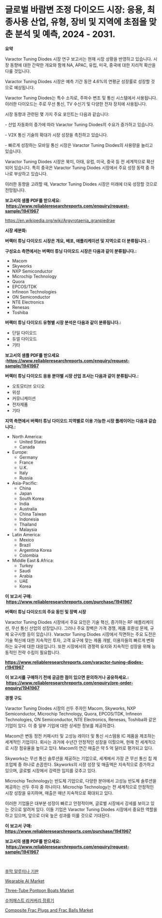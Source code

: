 <p><h1>글로벌 바람변 조정 다이오드 시장: 응용, 최종사용 산업, 유형, 장비 및 지역에 초점을 맞춘 분석 및 예측, 2024 - 2031.</h1></p><p><strong>요약</strong></p>
<p><p>Varactor Tuning Diodes 시장 연구 보고서는 현재 시장 상황을 반영하고 있습니다. 시장 동향에 대한 간략한 개요와 함께 NA, APAC, 유럽, 미국, 중국에 대한 지리적 확산을 다룰 것입니다.</p><p>Varactor Tuning Diodes 시장은 예측 기간 동안 4.6%의 연평균 성장률로 성장할 것으로 예상됩니다.</p><p>Varactor Tuning Diodes는 특수 소자로, 주파수 변조 및 통신 시스템에서 사용됩니다. 이러한 다이오드는 주로 무선 통신, TV 수신기 및 다양한 전자 장치에 사용됩니다.</p><p>시장 동향과 관련된 몇 가지 주요 포인트는 다음과 같습니다:</p><p>- 산업 자동화의 증가에 따라 Varactor Tuning Diodes의 수요가 증가하고 있습니다.</p><p>- V2X 통신 기술의 확대가 시장 성장을 촉진하고 있습니다.</p><p>- 빠르게 성장하는 모바일 통신 시장은 Varactor Tuning Diodes의 사용량을 늘리고 있습니다.</p><p>Varactor Tuning Diodes 시장은 북미, 아태, 유럽, 미국, 중국 등 전 세계적으로 확산되어 있습니다. 특히 중국은 Varactor Tuning Diodes 시장에서 주요 성장 동력 중 하나로 부상하고 있습니다.</p><p>이러한 동향을 고려할 때, Varactor Tuning Diodes 시장은 미래에 더욱 성장할 것으로 전망됩니다.</p></p>
<p><strong>보고서의 샘플 PDF를 받으세요: &nbsp;<a href="https://www.reliableresearchreports.com/enquiry/request-sample/1941967">https://www.reliableresearchreports.com/enquiry/request-sample/1941967</a></strong></p>
<p><a href="https://en.wikipedia.org/wiki/Argyrotaenia_granpiedrae">https://en.wikipedia.org/wiki/Argyrotaenia_granpiedrae</a></p>
<p><strong>시장 세분화:</strong></p>
<p><strong> 버랙터 튜닝 다이오드 시장은 개요, 배포, 애플리케이션 및 지역으로 더 분류됩니다. :</strong></p>
<p><strong>구성요소 측면에서는 버랙터 튜닝 다이오드 시장은 다음과 같이 분류됩니다.:</strong></p>
<p><ul><li>Macom</li><li>Skyworks</li><li>NXP Semiconductor</li><li>Microchip Technology</li><li>Quora</li><li>EPCOS/TDK</li><li>Infineon Technologies</li><li>ON Semiconductor</li><li>NTE Electronics</li><li>Renesas</li><li>Toshiba</li></ul></p>
<p><strong> 버랙터 튜닝 다이오드 유형별 시장 분석은 다음과 같이 분류됩니다.:</strong></p>
<p><ul><li>단일 다이오드</li><li>듀얼 다이오드</li><li>기타</li></ul></p>
<p><strong>보고서의 샘플 PDF를 받으세요 :<a href="https://www.reliableresearchreports.com/enquiry/request-sample/1941967">https://www.reliableresearchreports.com/enquiry/request-sample/1941967</a></strong></p>
<p><strong> 버랙터 튜닝 다이오드 응용 분야별 시장 산업 조사는 다음과 같이 분류됩니다.:</strong></p>
<p><ul><li>오토모티브 오디오</li><li>위성</li><li>커뮤니케이션</li><li>전자제품</li><li>기타</li></ul></p>
<p><strong>지역 측면에서 버랙터 튜닝 다이오드 지역별로 이용 가능한 시장 플레이어는 다음과 같습니다.:</strong></p>
<p><ul>
    <li>
        North America:
        <ul>
            <li>United States</li>
            <li>Canada</li>
        </ul>
    </li>
    <li>
        Europe:
        <ul>
            <li>Germany</li>
            <li>France</li>
            <li>U.K.</li>
            <li>Italy</li>
            <li>Russia</li>
        </ul>
    </li>
    <li>
        Asia-Pacific:
        <ul>
            <li>China</li>
            <li>Japan</li>
            <li>South Korea</li>
            <li>India</li>
            <li>Australia</li>
            <li>China Taiwan</li>
            <li>Indonesia</li>
            <li>Thailand</li>
            <li>Malaysia</li>
        </ul>
    </li>
    <li>
        Latin America:
        <ul>
            <li>Mexico</li>
            <li>Brazil</li>
            <li>Argentina Korea</li>
            <li>Colombia</li>
        </ul>
    </li>
    <li>
        Middle East & Africa:
        <ul>
            <li>Turkey</li>
            <li>Saudi</li>
            <li>Arabia</li>
            <li>UAE</li>
            <li>Korea</li>
        </ul>
    </li>
    </ul></p>
<p><strong>이 보고서 구매: &nbsp;<a href="https://www.reliableresearchreports.com/purchase/1941967">https://www.reliableresearchreports.com/purchase/1941967</a></strong></p>
<p><strong>버랙터 튜닝 다이오드의 주요 동인 및 장벽 시장</strong></p>
<p><p>Varactor Tuning Diodes 시장에서 주요 요인은 기술 혁신, 증가하는 RF 애플리케이션, 무선 통신 산업의 성장입니다. 그러나 주요 장벽은 가격 경쟁, 제품 호환성 문제, 규제 요구사항 등이 있습니다. Varactor Tuning Diodes 시장에서 직면하는 주요 도전은 기술 혁신에 대한 지속적인 투자, 고객 요구에 맞는 제품 개발, 이용자들의 빠르게 변화하는 요구에 대한 대응입니다. 또한 시장에서의 경쟁력 유지와 지속적인 성장을 위해 능동적인 전략 수립이 필요합니다.</p></p>
<p><strong><a href="https://www.reliableresearchreports.com/varactor-tuning-diodes-r1941967">https://www.reliableresearchreports.com/varactor-tuning-diodes-r1941967</a></strong></p>
<p><strong>이 보고서를 구매하기 전에 궁금한 점이 있으면 문의하거나 공유하세요.: &nbsp;<a href="https://www.reliableresearchreports.com/enquiry/pre-order-enquiry/1941967">https://www.reliableresearchreports.com/enquiry/pre-order-enquiry/1941967</a></strong></p>
<p><strong>경쟁 구도</strong></p>
<p><p>Varactor Tuning Diodes 시장의 선두 주자인 Macom, Skyworks, NXP Semiconductor, Microchip Technology, Quora, EPCOS/TDK, Infineon Technologies, ON Semiconductor, NTE Electronics, Renesas, Toshiba와 같은 기업이 있다. 이 중 일부 기업에 대한 상세한 정보를 제공하겠다.</p><p>Macom은 변동 정전 커패시터 및 고성능 레이더 및 통신 시스템용 IC 제품을 제조하는 세계적인 기업이다. 회사는 과거에 수년간 안정적인 성장을 이뤘으며, 현재 전 세계적으로 시장 점유율을 높이고 있다. Macom의 연간 매출은 약 5 억 달러로 평가되고 있다.</p><p>Skyworks는 무선 통신 솔루션을 제공하는 기업으로, 세계에서 가장 큰 무선 통신 칩 제조업체 중 하나로 손꼽힌다. Skyworks의 시장 성장 및 매출액은 지속적으로 증가하고 있으며, 글로벌 시장에서 강력한 입지를 갖추고 있다.</p><p>Microchip Technology는 반도체 기업으로, 다양한 분야에서 고성능 반도체 솔루션을 제공하는 선두 주자 중 하나이다. Microchip Technology는 전 세계적으로 안정적인 시장 성장을 유지하며, 매출은 매년 지속적으로 확대되고 있다.</p><p>이러한 기업들은 대부분 성장이 빠르고 안정적이며, 글로벌 시장에서 강세를 보이고 있는 것으로 알려져 있다. 이들 기업은 Varactor Tuning Diodes 시장에서 중요한 역할을 하고 있으며, 앞으로 더욱 높은 성과를 이룰 것으로 기대된다.</p></p>
<p><strong>이 보고서 구매: &nbsp; <a href="https://www.reliableresearchreports.com/purchase/1941967">https://www.reliableresearchreports.com/purchase/1941967</a></strong></p>
<p><strong>보고서의 샘플 PDF를 받으세요: &nbsp;<a href="https://www.reliableresearchreports.com/enquiry/request-sample/1941967">https://www.reliableresearchreports.com/enquiry/request-sample/1941967</a></strong><strong></strong></p>
<p>&nbsp;</p>
<p><p><a href="https://github.com/shade463/Market-Research-Report-List-2/blob/main/5433816124163.md">후막 알루미나 기판</a></p><p><a href="https://issuu.com/reportprime-2/docs/wearable-ai-market-size-2030.pptx">Wearable AI Market</a></p><p><a href="https://github.com/wwwkeltoum/Market-Research-Report-List-4/blob/main/three-tube-pontoon-boats-market.md">Three-Tube Pontoon Boats Market</a></p><p><a href="https://github.com/DavidRobb19/Market-Research-Report-List-1/blob/main/5557701124164.md">수퍼패스트 리커버리 정류기</a></p><p><a href="https://github.com/gamblestampleyjenny50m5sl6/Market-Research-Report-List-3/blob/main/composite-frac-plugs-and-frac-balls-market.md">Composite Frac Plugs and Frac Balls Market</a></p></p>